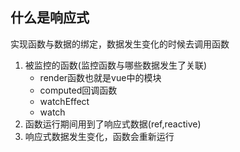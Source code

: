 ## 什么是响应式
实现函数与数据的绑定，数据发生变化的时候去调用函数
1. 被监控的函数(监控函数与哪些数据发生了关联)
    - render函数也就是vue中的模块
    - computed回调函数
    - watchEffect
    - watch
2. 函数运行期间用到了响应式数据(ref,reactive)
3. 响应式数据发生变化，函数会重新运行
